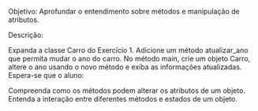 Objetivo: Aprofundar o entendimento sobre métodos e manipulação de atributos.

Descrição:

Expanda a classe Carro do Exercício 1.
Adicione um método atualizar_ano que permita mudar o ano do carro.
No método main, crie um objeto Carro, altere o ano usando o novo método e exiba as informações atualizadas.
Espera-se que o aluno:

Compreenda como os métodos podem alterar os atributos de um objeto.
Entenda a interação entre diferentes métodos e estados de um objeto.